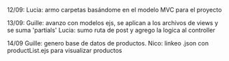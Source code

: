 12/09:
Lucia: armo carpetas basándome en el modelo MVC para el proyecto 

13/09:
Guille: avanzo con modelos ejs, se aplican a los archivos de views y se suma 'partials'
Lucia: sumo ruta de post y agrego la logica al controller

14/09
Guille: genero base de datos de productos.
Nico: linkeo .json con productList.ejs para visualizar productos